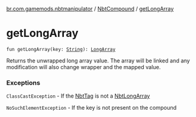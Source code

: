 [br.com.gamemods.nbtmanipulator](../index.md) / [NbtCompound](index.md) / [getLongArray](./get-long-array.md)

# getLongArray

`fun getLongArray(key: `[`String`](https://kotlinlang.org/api/latest/jvm/stdlib/kotlin/-string/index.html)`): `[`LongArray`](https://kotlinlang.org/api/latest/jvm/stdlib/kotlin/-long-array/index.html)

Returns the unwrapped long array value. The array will be linked and any modification will
also change wrapper and the mapped value.

### Exceptions

`ClassCastException` - If the [NbtTag](../-nbt-tag/index.md) is not a [NbtLongArray](../-nbt-long-array/index.md)

`NoSuchElementException` - If the key is not present on the compound